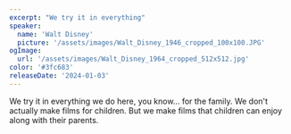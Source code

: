 ```yaml
---
excerpt: "We try it in everything"
speaker:
  name: 'Walt Disney'
  picture: '/assets/images/Walt_Disney_1946_cropped_100x100.JPG'
ogImage:
  url: '/assets/images/Walt_Disney_1964_cropped_512x512.jpg'
color: '#3fc683'
releaseDate: '2024-01-03'
---
```

We try it in everything we do here, you know... for the family. We don't actually make films for children. But we make films that children can enjoy along with their parents.

